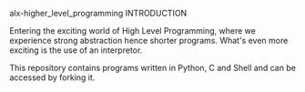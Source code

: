 alx-higher_level_programming
INTRODUCTION

Entering the exciting world of High Level Programming, where we experience strong abstraction hence shorter programs. What's even more exciting is the use of an interpretor.

This repository contains programs written in Python, C and Shell and can be accessed by forking it.

